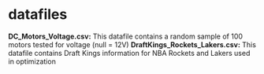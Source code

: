 # datafiles

**DC_Motors_Voltage.csv:** This datafile contains a random sample of 100 motors tested for voltage (null = 12V)
**DraftKings_Rockets_Lakers.csv:** This datafile contains Draft Kings information for NBA Rockets and Lakers used in optimization 
